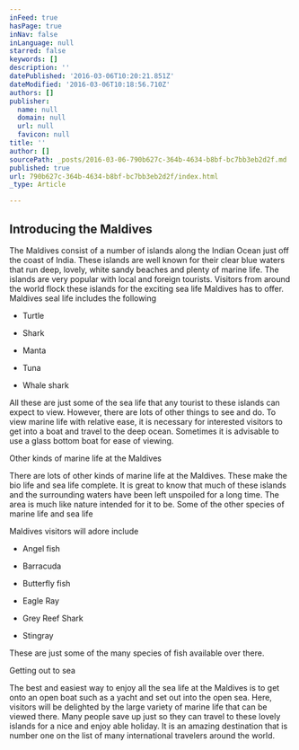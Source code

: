 ```yaml
---
inFeed: true
hasPage: true
inNav: false
inLanguage: null
starred: false
keywords: []
description: ''
datePublished: '2016-03-06T10:20:21.851Z'
dateModified: '2016-03-06T10:18:56.710Z'
authors: []
publisher:
  name: null
  domain: null
  url: null
  favicon: null
title: ''
author: []
sourcePath: _posts/2016-03-06-790b627c-364b-4634-b8bf-bc7bb3eb2d2f.md
published: true
url: 790b627c-364b-4634-b8bf-bc7bb3eb2d2f/index.html
_type: Article

---
```

## Introducing the Maldives

The Maldives consist of a number of islands along the Indian Ocean just off the coast of India. These islands are well known for their clear blue waters that run deep, lovely, white sandy beaches and plenty of marine life. The islands are very popular with local and foreign tourists. Visitors from around the world flock these islands for the exciting sea life Maldives has to offer. Maldives seal life includes the following

- Turtle

- Shark

- Manta

- Tuna

- Whale shark

All these are just some of the sea life that any tourist to these islands can expect to view. However, there are lots of other things to see and do. To view marine life with relative ease, it is necessary for interested visitors to get into a boat and travel to the deep ocean. Sometimes it is advisable to use a glass bottom boat for ease of viewing.

Other kinds of marine life at the Maldives

There are lots of other kinds of marine life at the Maldives. These make the bio life and sea life complete. It is great to know that much of these islands and the surrounding waters have been left unspoiled for a long time. The area is much like nature intended for it to be. Some of the other species of marine life and sea life

Maldives visitors will adore include

- Angel fish

- Barracuda

- Butterfly fish

- Eagle Ray

- Grey Reef Shark

- Stingray

These are just some of the many species of fish available over there.

Getting out to sea

The best and easiest way to enjoy all the sea life at the Maldives is to get onto an open boat such as a yacht and set out into the open sea. Here, visitors will be delighted by the large variety of marine life that can be viewed there. Many people save up just so they can travel to these lovely islands for a nice and enjoy able holiday. It is an amazing destination that is number one on the list of many international travelers around the world.